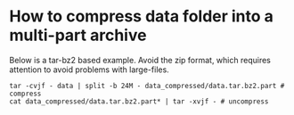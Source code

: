 How to compress data folder into a multi-part archive
=====================================================

Below is a tar-bz2 based example. Avoid the zip format, which requires attention to avoid problems with
large-files.

```
tar -cvjf - data | split -b 24M - data_compressed/data.tar.bz2.part # compress
cat data_compressed/data.tar.bz2.part* | tar -xvjf - # uncompress
```

